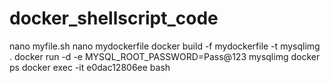 # docker_shellscript_code
nano myfile.sh
nano mydockerfile
docker build -f mydockerfile -t mysqlimg .
docker run -d -e MYSQL_ROOT_PASSWORD=Pass@123 mysqlimg
docker ps
docker exec -it e0dac12806ee bash
